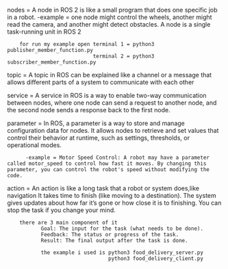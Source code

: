 nodes = A node in ROS 2 is like a small program that does one specific job in a robot.
       -example = one node might control the wheels, another might read the camera, and another might detect obstacles.
        A node is a single task-running unit in ROS 2 

        for run my example open terminal 1 = python3 publisher_member_function.py
                                terminal 2 = python3 subscriber_member_function.py

topic = A topic in ROS can be explained like a channel or a message that allows different parts of a system to communicate with each other

service = A service in ROS is a way to enable two-way communication between nodes, where one node can send a request to another node, and the second node sends a response back to the first node.

parameter = In ROS, a parameter is a way to store and manage configuration data for nodes. It allows nodes to retrieve and set values that control their behavior at runtime, such as settings, thresholds, or operational modes.

          -example = Motor Speed Control: A robot may have a parameter called motor_speed to control how fast it moves. By changing this parameter, you can control the robot's speed without modifying the code.

action = An action is like a long task that a robot or system does,like navigation
        It takes time to finish (like moving to a destination).
        The system gives updates about how far it’s gone or how close it is to finishing.
        You can stop the task if you change your mind.

        there are 3 main component of it 
               Goal: The input for the task (what needs to be done).
               Feedback: The status or progress of the task.
               Result: The final output after the task is done.

               the example i used is python3 food_delivery_server.py
                                     python3 food_delivery_client.py
